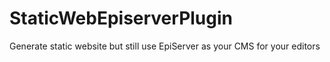 # StaticWebEpiserverPlugin
Generate static website but still use EpiServer as your CMS for your editors

